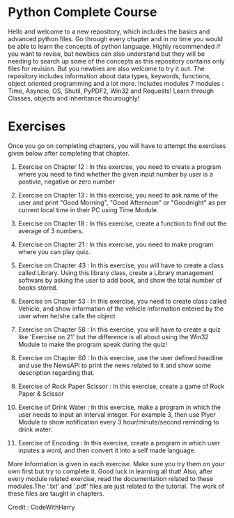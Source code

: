 # Python Complete Course

Hello and welcome to a new repository, which includes the basics and advanced python files. Go through every chapter and in no time you would be able to learn the concepts of python language. Highly recommended if you want to revise, but newbies can also understand but they will be needing to search up some of the concepts as this repository contains only files for revision. But you newbies are also welcome to try it out. 
The repository includes information about data types, keywords, functions, object oriented programming and a lot more.
Includes modules 7 modules : Time, Asyncio, OS, Shutil, PyPDF2, Win32 and Requests!
Learn through Classes, objects and inheritance thouroughly!

# Exercises
Once you go on completing chapters, you will have to attempt the exercises given below after completing that chapter.

1. Exercise on Chapter 12 : In this exercise, you need to create a program where you need to find whether the given input number by user is a postivie, negative or zero number

2. Exercise on Chapter 13 : In this exercise, you need to ask name of the user and print "Good Morning", "Good Afternoon" or "Goodnight" as per current local time in their PC using Time Module.

3. Exercise on Chapter 18 : In this exercise, create a function to find out the average of 3 numbers.

4. Exercise on Chapter 21 : In this exercise, you need to make program where you can play quiz. 

5. Exercise on Chapter 43 : In this exercise, you will have to create a class called Library. Using this library class, create a Library management software by asking the user to add book, and show the total number of books stored.

6. Exercise on Chapter 53 : In this exercise, you need to create class called Vehicle, and show information of the vehicle information entered by the user when he/she calls the object.

7. Exercise on Chapter 58 : In this exercise, you will have to create a quiz like 'Exercise on 21' but the difference is all about using the Win32 Module to make the program speak during the quiz!

8. Exercise on Chapter 60 : In this exercise, use the user defined headline and use the NewsAPI to print the news related to it and show some description regarding that.

9. Exercise of Rock Paper Scissor : In this exercise, create a game of Rock Paper & Scissor

10. Exercise of Drink Water : In this exercise, make a program in which the user needs to input an interval integer. For example 3, then use Plyer Module to show notification every 3 hour/minute/second reminding to drink water.

11. Exercise of Encoding : In this exercise, create a program in which user inputes a word, and then convert it into a self made language.

More Information is given in each exercise. Make sure you try them on your own first but try to complete it. Good luck in learning all that! Also, after every module related exercise, read the documentation related to these modules.The '.txt' and '.pdf' files are just related to the tutorial. The work of these files are taught in chapters.

Credit : CodeWithHarry

